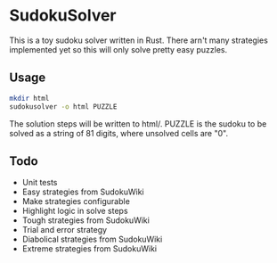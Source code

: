 # SudokuSolver

This is a toy sudoku solver written in  Rust. There arn't many
strategies implemented yet so this will only solve pretty easy
puzzles.

## Usage

```bash
mkdir html
sudokusolver -o html PUZZLE
```

The solution steps will be written to html/. PUZZLE is the sudoku to be
solved as a string of 81 digits, where unsolved cells are "0".

## Todo
- Unit tests
- Easy strategies from SudokuWiki
- Make strategies configurable
- Highlight logic in solve steps
- Tough strategies from SudokuWiki
- Trial and error strategy
- Diabolical strategies from SudokuWiki
- Extreme strategies from SudokuWiki
